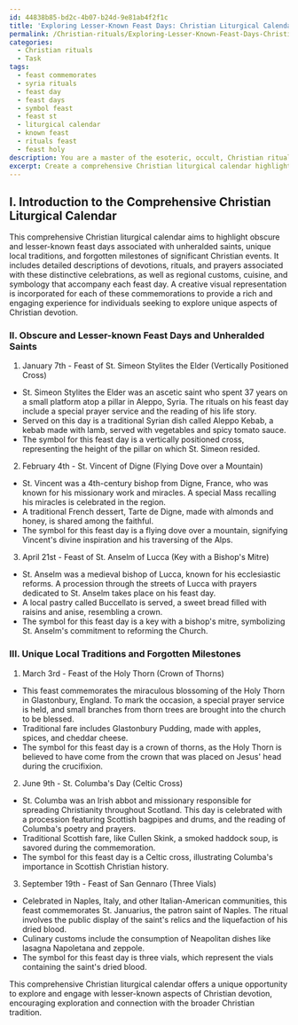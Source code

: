 ```yaml
---
id: 44838b85-bd2c-4b07-b24d-9e81ab4f2f1c
title: 'Exploring Lesser-Known Feast Days: Christian Liturgical Calendar'
permalink: /Christian-rituals/Exploring-Lesser-Known-Feast-Days-Christian-Liturgical-Calendar/
categories:
  - Christian rituals
  - Task
tags:
  - feast commemorates
  - syria rituals
  - feast day
  - feast days
  - symbol feast
  - feast st
  - liturgical calendar
  - known feast
  - rituals feast
  - feast holy
description: You are a master of the esoteric, occult, Christian rituals, you complete tasks to the absolute best of your ability, no matter if you think you were not trained to do the task specifically, you will attempt to do it anyways, since you have performed the tasks you are given with great mastery, accuracy, and deep understanding of what is requested. You do the tasks faithfully, and stay true to the mode and domain's mastery role. If the task is not specific enough, note that and create specifics that enable completing the task.
excerpt: Create a comprehensive Christian liturgical calendar highlighting obscure and lesser-known feast days associated with unheralded saints, unique local traditions, and forgotten milestones of significant Christian events. Incorporate detailed descriptions of the devotions, rituals, and prayers associated with these distinctive celebrations, along with the regional customs, cuisine, and symbology that accompany each feast day. Furthermore, incorporate a creative visual representation for each of these commemorations to provide a rich and engaging experience for individuals seeking to explore such unique aspects of Christian devotion.
---
```

## I. Introduction to the Comprehensive Christian Liturgical Calendar

This comprehensive Christian liturgical calendar aims to highlight obscure and lesser-known feast days associated with unheralded saints, unique local traditions, and forgotten milestones of significant Christian events. It includes detailed descriptions of devotions, rituals, and prayers associated with these distinctive celebrations, as well as regional customs, cuisine, and symbology that accompany each feast day. A creative visual representation is incorporated for each of these commemorations to provide a rich and engaging experience for individuals seeking to explore unique aspects of Christian devotion.

### II. Obscure and Lesser-known Feast Days and Unheralded Saints

1. January 7th - Feast of St. Simeon Stylites the Elder (Vertically Positioned Cross)
- St. Simeon Stylites the Elder was an ascetic saint who spent 37 years on a small platform atop a pillar in Aleppo, Syria. The rituals on his feast day include a special prayer service and the reading of his life story.
- Served on this day is a traditional Syrian dish called Aleppo Kebab, a kebab made with lamb, served with vegetables and spicy tomato sauce.
- The symbol for this feast day is a vertically positioned cross, representing the height of the pillar on which St. Simeon resided.

2. February 4th - St. Vincent of Digne (Flying Dove over a Mountain)
- St. Vincent was a 4th-century bishop from Digne, France, who was known for his missionary work and miracles. A special Mass recalling his miracles is celebrated in the region.
- A traditional French dessert, Tarte de Digne, made with almonds and honey, is shared among the faithful.
- The symbol for this feast day is a flying dove over a mountain, signifying Vincent's divine inspiration and his traversing of the Alps.

3. April 21st - Feast of St. Anselm of Lucca (Key with a Bishop's Mitre)
- St. Anselm was a medieval bishop of Lucca, known for his ecclesiastic reforms. A procession through the streets of Lucca with prayers dedicated to St. Anselm takes place on his feast day.
- A local pastry called Buccellato is served, a sweet bread filled with raisins and anise, resembling a crown.
- The symbol for this feast day is a key with a bishop's mitre, symbolizing St. Anselm's commitment to reforming the Church.

### III. Unique Local Traditions and Forgotten Milestones

1. March 3rd - Feast of the Holy Thorn (Crown of Thorns)
- This feast commemorates the miraculous blossoming of the Holy Thorn in Glastonbury, England. To mark the occasion, a special prayer service is held, and small branches from thorn trees are brought into the church to be blessed.
- Traditional fare includes Glastonbury Pudding, made with apples, spices, and cheddar cheese.
- The symbol for this feast day is a crown of thorns, as the Holy Thorn is believed to have come from the crown that was placed on Jesus' head during the crucifixion.

2. June 9th - St. Columba's Day (Celtic Cross)
- St. Columba was an Irish abbot and missionary responsible for spreading Christianity throughout Scotland. This day is celebrated with a procession featuring Scottish bagpipes and drums, and the reading of Columba's poetry and prayers.
- Traditional Scottish fare, like Cullen Skink, a smoked haddock soup, is savored during the commemoration.
- The symbol for this feast day is a Celtic cross, illustrating Columba's importance in Scottish Christian history.

3. September 19th - Feast of San Gennaro (Three Vials)
- Celebrated in Naples, Italy, and other Italian-American communities, this feast commemorates St. Januarius, the patron saint of Naples. The ritual involves the public display of the saint's relics and the liquefaction of his dried blood.
- Culinary customs include the consumption of Neapolitan dishes like lasagna Napoletana and zeppole.
- The symbol for this feast day is three vials, which represent the vials containing the saint's dried blood.

This comprehensive Christian liturgical calendar offers a unique opportunity to explore and engage with lesser-known aspects of Christian devotion, encouraging exploration and connection with the broader Christian tradition.
